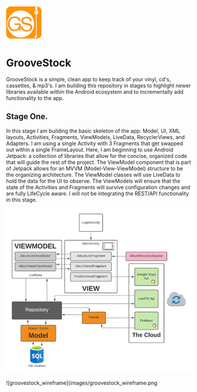 ![groovestock applogo](images/groovestock_applogo.png)
# GrooveStock
GrooveStock is a simple, clean app to keep track of your vinyl, cd's, cassettes, & mp3's. I am building this repository in stages to highlight newer libraries available within the Android ecosystem and to incrementally add functionality to the app.

## Stage One.
In this stage I am building the basic skeleton of the app: Model, UI, XML layouts, Activities, Fragments, ViewModels, LiveData, RecyclerViews, and Adapters. I am using a single Activity with 3 Fragments that get swapped out within a single FrameLayout. Here, I am beginning to use Android Jetpack: a collection of libraries that allow for the concise, organized code that will guide the rest of the project. The ViewModel component that is part of Jetpack allows for an MVVM (Model-View-ViewModel) structure to be the organizing architecture. The ViewModel classes will use LiveData to hold the data for the UI to observe. The ViewModels will ensure that the state of the Activities and Fragments will survive configuration changes and are fully LifeCycle aware. I will not be integrating the REST/API functionality in this stage. 

![groovestock architecture](images/groovestock_architecture.png)

![groovestock_wireframe](images/groovestock_wireframe.png
